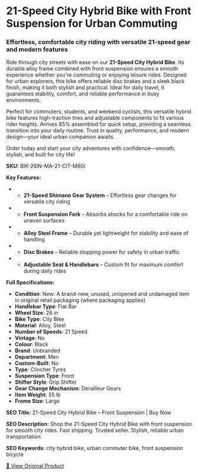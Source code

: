 # 21-Speed City Hybrid Bike with Front Suspension for Urban Commuting

### Effortless, comfortable city riding with versatile 21-speed gear and modern features

Ride through city streets with ease on our **21-Speed City Hybrid Bike**. Its durable alloy frame combined with front suspension ensures a smooth experience whether you're commuting or enjoying leisure rides. Designed for urban explorers, this bike offers reliable disc brakes and a sleek black finish, making it both stylish and practical. Ideal for daily travel, it guarantees stability, comfort, and reliable performance in busy environments.

Perfect for commuters, students, and weekend cyclists, this versatile hybrid bike features high-traction tires and adjustable components to fit various rider heights. Arrives 85% assembled for quick setup, providing a seamless transition into your daily routine. Trust in quality, performance, and modern design—your ideal urban companion awaits.

Order today and start your city adventures with confidence—smooth, stylish, and built for city life!

**SKU:** BIK-26IN-MA-21-CIT-M60I

**Key Features:**
- - **21-Speed Shimano Gear System** – Effortless gear changes for versatile city riding
- - **Front Suspension Fork** – Absorbs shocks for a comfortable ride on uneven surfaces
- - **Alloy Steel Frame** – Durable yet lightweight for stability and ease of handling
- - **Disc Brakes** – Reliable stopping power for safety in urban traffic
- - **Adjustable Seat & Handlebars** – Custom fit for maximum comfort during daily rides

**Full Specifications:**
- **Condition**: New: A brand-new, unused, unopened and undamaged item in original retail packaging (where packaging applies)
- **Handlebar Type**: Flat Bar
- **Wheel Size**: 26 in
- **Bike Type**: City Bike
- **Material**: Alloy, Steel
- **Number of Speeds**: 21 Speed
- **Vintage**: No
- **Colour**: Black
- **Brand**: Unbranded
- **Department**: Men
- **Custom-Built**: No
- **Type**: Clincher Tyres
- **Suspension Type**: Front
- **Shifter Style**: Grip Shifter
- **Gear Change Mechanism**: Derailleur Gears
- **Item Weight**: 35 lb
- **Frame Size**: Large

**SEO Title:** 21-Speed City Hybrid Bike – Front Suspension | Buy Now

**SEO Description:** Shop the 21-Speed City Hybrid Bike with front suspension for smooth city rides. Fast shipping. Trusted seller. Stylish, reliable urban transportation.

**SEO Keywords:** city hybrid bike, urban commuter bike, front suspension bicycle

[🔗 View Original Product](https://www.ebay.co.uk/itm/235868878955)
